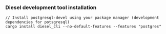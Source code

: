 ### Diesel development tool installation
```
// Install postgresql-devel using your package manager (development dependencies for potsgresql)
cargo install diesel_cli --no-default-features --features "postgres"
```